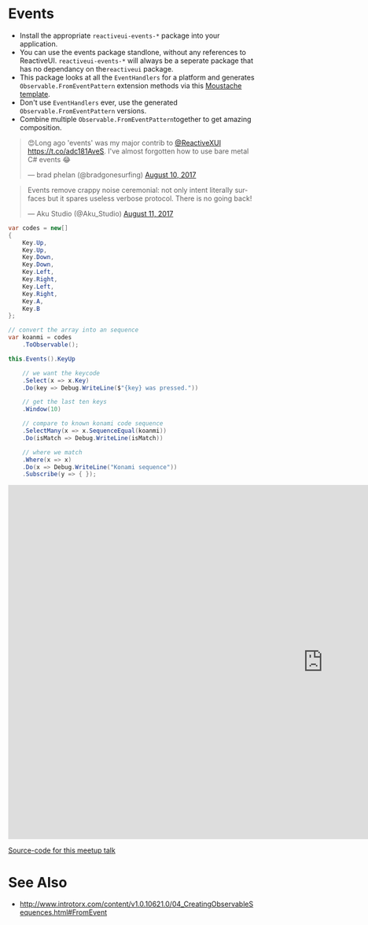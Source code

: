 # Events

* Install the appropriate `reactiveui-events-*` package into your application.
* You can use the events package standlone, without any references to ReactiveUI. `reactiveui-events-*` will always be a seperate package that has no dependancy on  the`reactiveui` package.
* This package looks at all the `EventHandlers` for a platform and generates  `Observable.FromEventPattern` extension methods via this [Moustache template](https://github.com/reactiveui/ReactiveUI/blob/develop/src/EventBuilder/DefaultTemplate.mustache).
* Don't use `EventHandlers` ever, use the generated `Observable.FromEventPattern` versions.
* Combine multiple `Observable.FromEventPattern`together to get amazing composition.

<blockquote class="twitter-tweet" data-lang="en"><p lang="en" dir="ltr">😍Long ago &#39;events&#39; was my major contrib to <a href="https://twitter.com/ReactiveXUI">@ReactiveXUI</a> <a href="https://t.co/adc181AveS">https://t.co/adc181AveS</a>. I&#39;ve almost forgotten how to use bare metal C# events 😂</p>&mdash; brad phelan (@bradgonesurfing) <a href="https://twitter.com/bradgonesurfing/status/895580815500886017">August 10, 2017</a></blockquote>
<script async src="//platform.twitter.com/widgets.js" charset="utf-8"></script>

<blockquote class="twitter-tweet" data-conversation="none" data-lang="en"><p lang="en" dir="ltr">Events remove crappy noise ceremonial: not only intent literally surfaces but it spares useless verbose protocol. There is no going back!</p>&mdash; Aku Studio (@Aku_Studio) <a href="https://twitter.com/Aku_Studio/status/895918988412190722">August 11, 2017</a></blockquote>
<script async src="//platform.twitter.com/widgets.js" charset="utf-8"></script>

```csharp
var codes = new[]
{
    Key.Up,
    Key.Up,
    Key.Down,
    Key.Down,
    Key.Left,
    Key.Right,
    Key.Left,
    Key.Right,
    Key.A,
    Key.B
};

// convert the array into an sequence
var koanmi = codes
    .ToObservable();

this.Events().KeyUp

    // we want the keycode
    .Select(x => x.Key)
    .Do(key => Debug.WriteLine($"{key} was pressed."))

    // get the last ten keys
    .Window(10)

    // compare to known konami code sequence
    .SelectMany(x => x.SequenceEqual(koanmi))
    .Do(isMatch => Debug.WriteLine(isMatch))

    // where we match
    .Where(x => x)
    .Do(x => Debug.WriteLine("Konami sequence"))
    .Subscribe(y => { });
```


<iframe width="1280" height="720" src="https://www.youtube.com/embed/tNn-7fen3DA" frameborder="0" allowfullscreen></iframe>

[Source-code for this meetup talk](https://github.com/reactiveui/meetups/blob/master/002%20-%20reactiveui-events%20-%20the%20super%20cool%20package.zip)

# See Also
* http://www.introtorx.com/content/v1.0.10621.0/04_CreatingObservableSequences.html#FromEvent
